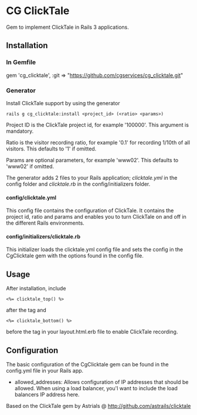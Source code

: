 # CG ClickTale
Gem to implement ClickTale in Rails 3 applications.

## Installation
### In Gemfile
gem 'cg_clicktale', :git => "https://github.com/cgservices/cg_clicktale.git"

### Generator
Install ClickTale support by using the generator

    rails g cg_clicktale:install <project_id> (<ratio> <params>)

Project ID is the ClickTale project id, for example '100000'. This argument is mandatory.

Ratio is the visitor recording ratio, for example '0.1' for recording 1/10th of all visitors. This defaults to '1' if omitted.

Params are optional parameters, for example 'www02'. This defaults to 'www02' if omitted.

The generator adds 2 files to your Rails application; *clicktale.yml* in the config folder and *clicktale.rb* in the config/initializers folder.

#### config/clicktale.yml
This config file contains the configuration of ClickTale. It contains the project id, ratio and params and enables you to turn ClickTale on and off in the different Rails environments.

#### config/initializers/clicktale.rb
This initializer loads the clicktale.yml config file and sets the config in the CgClicktale gem with the options found in the config file.

## Usage
After installation, include

    <%= clicktale_top() %>

after the <body> tag and

    <%= clicktale_bottom() %>

before the </body> tag in your layout.html.erb file to enable ClickTale recording.

## Configuration
The basic configuration of the CgClicktale gem can be found in the config.yml file in your Rails app.

* allowed_addresses: Allows configuration of IP addresses that should be allowed. When using a load balancer, you'l want to include the load balancers IP address here.


Based on the ClickTale gem by Astrials @ http://github.com/astrails/clicktale
